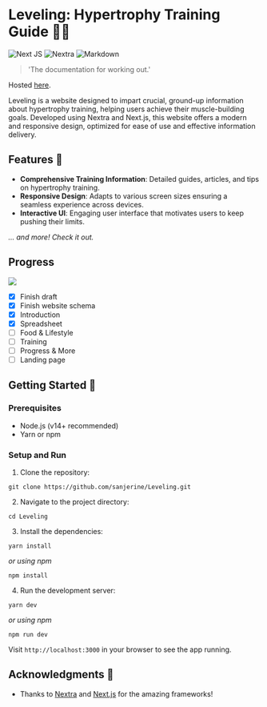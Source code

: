# Leveling: Hypertrophy Training Guide 🏋️‍♂️

![Next JS](https://img.shields.io/badge/Next-black?style=for-the-badge&logo=next.js&logoColor=white) ![Nextra](https://img.shields.io/badge/Nextra-black?style=for-the-badge&logo=nextra&logoColor=white) ![Markdown](https://img.shields.io/badge/markdown-%23000000.svg?style=for-the-badge&logo=markdown&logoColor=white)

> 'The documentation for working out.'

Hosted [here](https://leveling-zeta.vercel.app).

Leveling is a website designed to impart crucial, ground-up information about hypertrophy training, helping users achieve their muscle-building goals. Developed using Nextra and Next.js, this website offers a modern and responsive design, optimized for ease of use and effective information delivery.

## Features 🌟

- **Comprehensive Training Information**: Detailed guides, articles, and tips on hypertrophy training.
- **Responsive Design**: Adapts to various screen sizes ensuring a seamless experience across devices.
- **Interactive UI**: Engaging user interface that motivates users to keep pushing their limits.

_... and more! Check it out._

## Progress 

![](https://geps.dev/progress/40)

- [x] Finish draft 
- [x] Finish website schema
- [x] Introduction
- [x] Spreadsheet
- [ ] Food & Lifestyle
- [ ] Training
- [ ] Progress & More
- [ ] Landing page

## Getting Started 🚀

### Prerequisites

- Node.js (v14+ recommended)
- Yarn or npm

### Setup and Run

1. Clone the repository:
```
git clone https://github.com/sanjerine/Leveling.git
```

2. Navigate to the project directory:
```
cd Leveling
```

3. Install the dependencies:
```
yarn install
```
_or using npm_
```
npm install
```

4. Run the development server:
```
yarn dev
```
_or using npm_
```
npm run dev
```

Visit `http://localhost:3000` in your browser to see the app running.

## Acknowledgments 👏

- Thanks to [Nextra](https://nextra.vercel.app/) and [Next.js](https://nextjs.org/) for the amazing frameworks!

